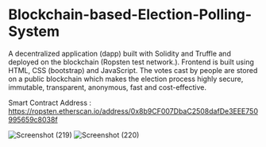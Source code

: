﻿# Blockchain-based-Election-Polling-System
A decentralized application (dapp) built with Solidity and Truffle and deployed on the blockchain (Ropsten test network.). Frontend is built using HTML, CSS (bootstrap) and JavaScript. The votes cast by people are stored on a public blockchain which makes the election process highly secure, immutable, transparent, anonymous, fast and cost-effective.

Smart Contract Address : https://ropsten.etherscan.io/address/0x8b9CF007DbaC2508dafDe3EEE750995659c8038f

![Screenshot (219)](https://user-images.githubusercontent.com/60143745/120528534-347fdd00-c3f9-11eb-8bf5-b1d53135801e.png)
![Screenshot (220)](https://user-images.githubusercontent.com/60143745/120528568-3cd81800-c3f9-11eb-9fce-827b259b2a5f.png)
